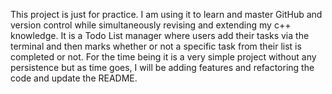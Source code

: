 This project is just for practice. I am using it to learn and master GitHub and version control while simultaneously revising and extending my c++ knowledge.
It is a Todo List manager where users add their tasks via the terminal and then marks whether or not a specific task from their list is completed or not.
For the time being it is a very simple project without any persistence but as time goes, I will be adding features and refactoring the code and update the README.

